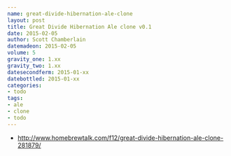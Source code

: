 ```yaml
---
name: great-divide-hibernation-ale-clone
layout: post
title: Great Divide Hibernation Ale clone v0.1
date: 2015-02-05
author: Scott Chamberlain
datemadeon: 2015-02-05
volume: 5
gravity_one: 1.xx
gravity_two: 1.xx
datesecondferm: 2015-01-xx
datebottled: 2015-01-xx
categories:
- todo
tags: 
- ale
- clone
- todo
---
```


* http://www.homebrewtalk.com/f12/great-divide-hibernation-ale-clone-281879/
